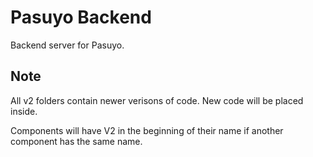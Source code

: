 # Pasuyo Backend
Backend server for Pasuyo.

## Note
All v2 folders contain newer verisons of code. New code will be placed inside.

Components will have V2 in the beginning of their name if another component has the same name.
